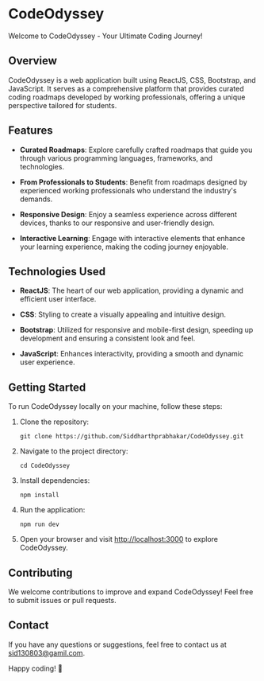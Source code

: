# CodeOdyssey

Welcome to CodeOdyssey - Your Ultimate Coding Journey!

## Overview

CodeOdyssey is a web application built using ReactJS, CSS, Bootstrap, and JavaScript. It serves as a comprehensive platform that provides curated coding roadmaps developed by working professionals, offering a unique perspective tailored for students.

## Features

- **Curated Roadmaps**: Explore carefully crafted roadmaps that guide you through various programming languages, frameworks, and technologies.
  
- **From Professionals to Students**: Benefit from roadmaps designed by experienced working professionals who understand the industry's demands.

- **Responsive Design**: Enjoy a seamless experience across different devices, thanks to our responsive and user-friendly design.

- **Interactive Learning**: Engage with interactive elements that enhance your learning experience, making the coding journey enjoyable.

## Technologies Used

- **ReactJS**: The heart of our web application, providing a dynamic and efficient user interface.

- **CSS**: Styling to create a visually appealing and intuitive design.

- **Bootstrap**: Utilized for responsive and mobile-first design, speeding up development and ensuring a consistent look and feel.

- **JavaScript**: Enhances interactivity, providing a smooth and dynamic user experience.

## Getting Started

To run CodeOdyssey locally on your machine, follow these steps:

1. Clone the repository:
   ```
   git clone https://github.com/Siddharthprabhakar/CodeOdyssey.git
   ```

2. Navigate to the project directory:
   ```
   cd CodeOdyssey
   ```

3. Install dependencies:
   ```
   npm install
   ```

4. Run the application:
   ```
   npm run dev
   ```

5. Open your browser and visit [http://localhost:3000](http://localhost:5173/) to explore CodeOdyssey.

## Contributing

We welcome contributions to improve and expand CodeOdyssey! Feel free to submit issues or pull requests.

## Contact

If you have any questions or suggestions, feel free to contact us at [sid130803@gamil.com](mailto:sid130803@gmail.com).

Happy coding! 🚀
